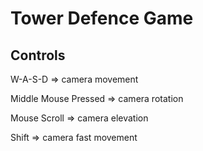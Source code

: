# Tower Defence Game

## Controls
W-A-S-D					=> camera movement

Middle Mouse Pressed	=> camera rotation

Mouse Scroll			=> camera elevation

Shift					=> camera fast movement
